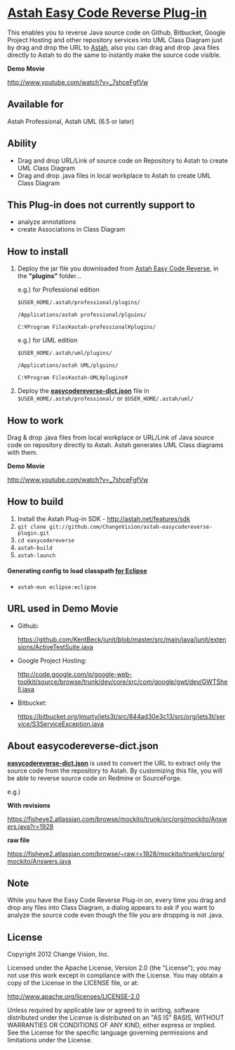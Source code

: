 # [Astah Easy Code Reverse Plug-in](http://astah.net/features/code-reverse-plugin)
This enables you to reverse Java source code on Github, Bitbucket, Google Project Hosting and other repository services into UML Class Diagram just by drag and drop the URL to [Astah](http://astah.net), also you can drag and drop .java files directly to Astah to do the same to instantly make the source code visible.

**Demo Movie**

<http://www.youtube.com/watch?v=_7shceFgfVw>


## Available for
Astah Professional, Astah UML (6.5 or later)


## Ability
* Drag and drop URL/Link of source code on Repository to Astah to create UML Class Diagram
* Drag and drop .java files in local workplace to Astah to create UML Class Diagram


## This Plug-in does not currently support to
* analyze annotations
* create Associations in Class Diagram


## How to install
1. Deploy the jar file you downloaded from [Astah Easy Code Reverse](http://cdn.change-vision.com/plugins/easycodereverse-1.0.1.jar), in the **"plugins"** folder…

   e.g.) for Professional edition
   
   `$USER_HOME/.astah/professional/plugins/`
   
   `/Applications/astah professional/plguins/`
   
   `C:¥Program Files¥astah-professional¥plugins/`
   
   e.g.) for UML edition
   
   `$USER_HOME/.astah/uml/plugins/`
   
   `/Applications/astah UML/plguins/`
   
   `C:¥Program Files¥astah-UML¥plugins¥`

2. Deploy the **[easycodereverse-dict.json](https://raw.github.com/ChangeVision/astah-easycodereverse-plugin/master/easycodereverse-dict.json)** file in `$USER_HOME/.astah/professional/` or `$USER_HOME/.astah/uml/`


## How to work
Drag & drop .java files from local workplace or URL/Link of Java source code on repository directly to Astah. Astah generates UML Class diagrams with them.

**Demo Movie**

<http://www.youtube.com/watch?v=_7shceFgfVw>


## How to build
1. Install the Astah Plug-in SDK - <http://astah.net/features/sdk>
1. `git clone git://github.com/ChangeVision/astah-easycodereverse-plugin.git`
1. `cd easycodereverse`
1. `astah-build`
1. `astah-launch`

#### Generating config to load classpath [for Eclipse](http://astah.net/tutorials/plug-ins/plugin_tutorial_en/html/helloworld.html#eclipse)

 * `astah-mvn eclipse:eclipse`


## URL used in Demo Movie
* Github:

  <https://github.com/KentBeck/junit/blob/master/src/main/java/junit/extensions/ActiveTestSuite.java>

* Google Project Hosting:

  <http://code.google.com/p/google-web-toolkit/source/browse/trunk/dev/core/src/com/google/gwt/dev/GWTShell.java>

* Bitbucket:

  <https://bitbucket.org/jmurty/jets3t/src/844ad30e3c13/src/org/jets3t/service/S3ServiceException.java>


## About easycodereverse-dict.json
**[easycodereverse-dict.json](https://github.com/ChangeVision/astah-easycodereverse-plugin/blob/master/easycodereverse-dict.json)** is used to convert the URL to extract only the source code from the repository to Astah. By customizing this file, you will be able to reverse source code on Redmine or SourceForge.

e.g.)

**With revisions**

<https://fisheye2.atlassian.com/browse/mockito/trunk/src/org/mockito/Answers.java?r=1928>

**raw file**

<https://fisheye2.atlassian.com/browse/~raw,r=1928/mockito/trunk/src/org/mockito/Answers.java>


## Note
While you have the Easy Code Reverse Plug-in on, every time you drag and drop any files into Class Diagram, a dialog appears to ask if you want to analyze the source code even though the file you are dropping is not .java.


## License
Copyright 2012 Change Vision, Inc.

Licensed under the Apache License, Version 2.0 (the "License");
you may not use this work except in compliance with the License.
You may obtain a copy of the License in the LICENSE file, or at:

   <http://www.apache.org/licenses/LICENSE-2.0>

Unless required by applicable law or agreed to in writing, software
distributed under the License is distributed on an "AS IS" BASIS,
WITHOUT WARRANTIES OR CONDITIONS OF ANY KIND, either express or implied.
See the License for the specific language governing permissions and
limitations under the License.